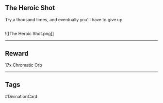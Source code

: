 ## The Heroic Shot
Try a thousand times, and eventually you'll have to give up.
## 
![[The Heroic Shot.png]]

---
## Reward
17x Chromatic Orb

---
## Tags
#DivinationCard